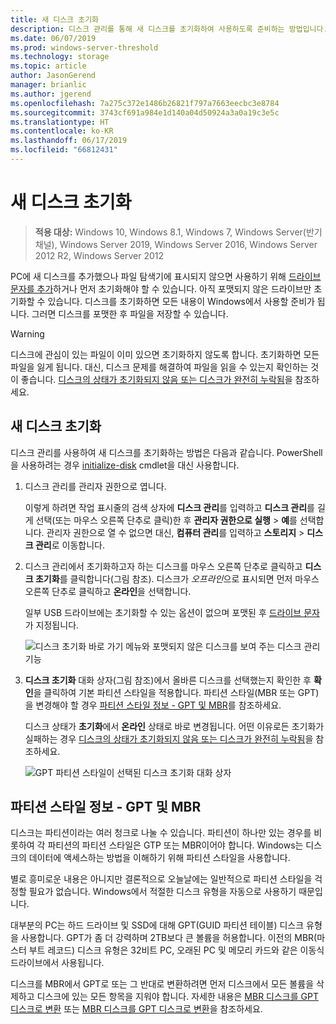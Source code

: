 ```yaml
---
title: 새 디스크 초기화
description: 디스크 관리를 통해 새 디스크를 초기화하여 사용하도록 준비하는 방법입니다. 또한 문제 해결에 대한 링크도 포함되어 있습니다.
ms.date: 06/07/2019
ms.prod: windows-server-threshold
ms.technology: storage
ms.topic: article
author: JasonGerend
manager: brianlic
ms.author: jgerend
ms.openlocfilehash: 7a275c372e1486b26821f797a7663eecbc3e8784
ms.sourcegitcommit: 3743cf691a984e1d140a04d50924a3a0a19c3e5c
ms.translationtype: HT
ms.contentlocale: ko-KR
ms.lasthandoff: 06/17/2019
ms.locfileid: "66812431"
---
```

# <a name="initialize-new-disks"></a>새 디스크 초기화

> **적용 대상:** Windows 10, Windows 8.1, Windows 7, Windows Server(반기 채널), Windows Server 2019, Windows Server 2016, Windows Server 2012 R2, Windows Server 2012

PC에 새 디스크를 추가했으나 파일 탐색기에 표시되지 않으면 사용하기 위해 [드라이브 문자를 추가](change-a-drive-letter.md)하거나 먼저 초기화해야 할 수 있습니다. 아직 포맷되지 않은 드라이브만 초기화할 수 있습니다. 디스크를 초기화하면 모든 내용이 Windows에서 사용할 준비가 됩니다. 그러면 디스크를 포맷한 후 파일을 저장할 수 있습니다.

> [!WARNING]
> 디스크에 관심이 있는 파일이 이미 있으면 초기화하지 않도록 합니다. 초기화하면 모든 파일을 잃게 됩니다. 대신, 디스크 문제를 해결하여 파일을 읽을 수 있는지 확인하는 것이 좋습니다. [디스크의 상태가 초기화되지 않음 또는 디스크가 완전히 누락됨](troubleshooting-disk-management.md#a-disks-status-is-not-initialized-or-the-disk-is-missing)을 참조하세요.

## <a name="to-initialize-new-disks"></a>새 디스크 초기화

디스크 관리를 사용하여 새 디스크를 초기화하는 방법은 다음과 같습니다. PowerShell을 사용하려는 경우 [initialize-disk](https://docs.microsoft.com/powershell/module/storage/initialize-disk) cmdlet을 대신 사용합니다.

1. 디스크 관리를 관리자 권한으로 엽니다. 
 
    이렇게 하려면 작업 표시줄의 검색 상자에 **디스크 관리**를 입력하고 **디스크 관리**를 길게 선택(또는 마우스 오른쪽 단추로 클릭)한 후 **관리자 권한으로 실행** > **예**를 선택합니다. 관리자 권한으로 열 수 없으면 대신, **컴퓨터 관리**를 입력하고 **스토리지** > **디스크 관리**로 이동합니다.
1. 디스크 관리에서 초기화하고자 하는 디스크를 마우스 오른쪽 단추로 클릭하고 **디스크 초기화**를 클릭합니다(그림 참조). 디스크가 *오프라인*으로 표시되면 먼저 마우스 오른쪽 단추로 클릭하고 **온라인**을 선택합니다.

     일부 USB 드라이브에는 초기화할 수 있는 옵션이 없으며 포맷된 후 [드라이브 문자](change-a-drive-letter.md)가 지정됩니다.

    ![디스크 초기화 바로 가기 메뉴와 포맷되지 않은 디스크를 보여 주는 디스크 관리 기능](media/uninitialized-disk.PNG)
2. **디스크 초기화** 대화 상자(그림 참조)에서 올바른 디스크를 선택했는지 확인한 후 **확인**을 클릭하여 기본 파티션 스타일을 적용합니다. 파티션 스타일(MBR 또는 GPT)을 변경해야 할 경우 [파티션 스타일 정보 - GPT 및 MBR](#about-partition-styles---gpt-and-mbr)를 참조하세요.

     디스크 상태가 **초기화**에서 **온라인** 상태로 바로 변경됩니다. 어떤 이유로든 초기화가 실패하는 경우 [디스크의 상태가 초기화되지 않음 또는 디스크가 완전히 누락됨](troubleshooting-disk-management.md#a-disks-status-is-not-initialized-or-the-disk-is-missing)을 참조하세요.

    ![GPT 파티션 스타일이 선택된 디스크 초기화 대화 상자](media/initialize-disk.PNG)

## <a name="about-partition-styles---gpt-and-mbr"></a>파티션 스타일 정보 - GPT 및 MBR

디스크는 파티션이라는 여러 청크로 나눌 수 있습니다. 파티션이 하나만 있는 경우를 비롯하여 각 파티션의 파티션 스타일은 GTP 또는 MBR이어야 합니다. Windows는 디스크의 데이터에 액세스하는 방법을 이해하기 위해 파티션 스타일을 사용합니다.

별로 흥미로운 내용은 아니지만 결론적으로 오늘날에는 일반적으로 파티션 스타일을 걱정할 필요가 없습니다. Windows에서 적절한 디스크 유형을 자동으로 사용하기 때문입니다.

대부분의 PC는 하드 드라이브 및 SSD에 대해 GPT(GUID 파티션 테이블) 디스크 유형을 사용합니다. GPT가 좀 더 강력하며 2TB보다 큰 볼륨을 허용합니다. 이전의 MBR(마스터 부트 레코드) 디스크 유형은 32비트 PC, 오래된 PC 및 메모리 카드와 같은 이동식 드라이브에서 사용됩니다.

디스크를 MBR에서 GPT로 또는 그 반대로 변환하려면 먼저 디스크에서 모든 볼륨을 삭제하고 디스크에 있는 모든 항목을 지워야 합니다. 자세한 내용은 [MBR 디스크를 GPT 디스크로 변환](change-an-mbr-disk-into-a-gpt-disk.md) 또는 [MBR 디스크를 GPT 디스크로 변환](change-a-gpt-disk-into-an-mbr-disk.md)을 참조하세요.